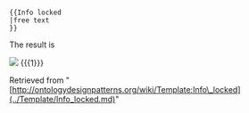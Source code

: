 ```

{{Info locked
|free text
}}

```

The result is


  





[![](http://ontologydesignpatterns.org/wiki/images/thumb/4/49/Info_locked.png/40px-Info_locked.png)](../Image/Info_locked.png.md "Info locked.png")
 {{{1}}}


Retrieved from "[http://ontologydesignpatterns.org/wiki/Template:Info\_locked](../Template/Info_locked.md)"